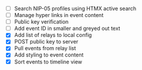 - [ ] Search NIP-05 profiles using HTMX active search
- [ ] Manage hyper links in event content
- [ ] Public key verification
- [ ] Add event ID in smaller and greyed out text
- [X] Add list of relays to local config
- [X] POST public key to server
- [X] Pull events from relay list
- [X] Add styling to event content
- [X] Sort events to timeline view
